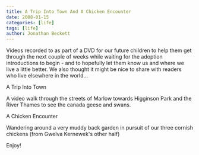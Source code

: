 ```yaml
---
title: A Trip Into Town And A Chicken Encounter
date: 2008-01-15
categories: [life]
tags: [life]
author: Jonathan Beckett
---
```


Videos recorded to as part of a DVD for our future children to help them get through the next couple of weeks while waiting for the adoption introductions to begin - and to hopefully let them know us and where we live a little better. We also thought it might be nice to share with readers who live elsewhere in the world...

A Trip Into Town

A video walk through the streets of Marlow towards Higginson Park and the River Thames to see the canada geese and swans.

A Chicken Encounter

Wandering around a very muddy back garden in pursuit of our three cornish chickens (from Gwelva Kernewek's other half)

Enjoy!